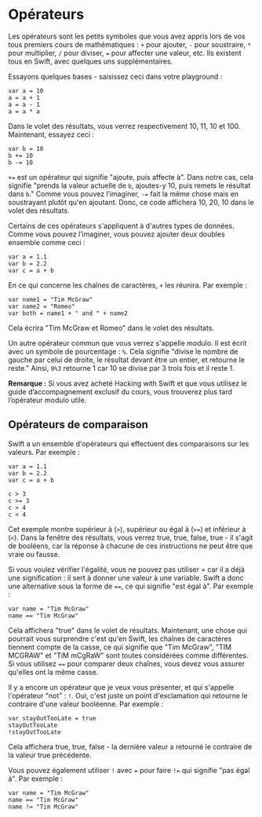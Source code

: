 # Opérateurs

Les opérateurs sont les petits symboles que vous avez appris lors de vos tous premiers cours de mathématiques : `+` pour ajouter, `-` pour soustraire, `*` pour multiplier, `/` pour diviser, `=` pour affecter une valeur, etc. Ils existent tous en Swift, avec quelques uns supplémentaires.

Essayons quelques bases - saisissez ceci dans votre playground :

    var a = 10
    a = a + 1
    a = a - 1
    a = a * a

Dans le volet des résultats, vous verrez respectivement 10, 11, 10 et 100. Maintenant, essayez ceci :

    var b = 10
    b += 10
    b -= 10

`+=` est un opérateur qui signifie "ajoute, puis affecte à". Dans notre cas, cela signifie "prends la valeur actuelle de `b`, ajoutes-y 10, puis remets le résultat dans `b`." Comme vous pouvez l’imaginer, `-=` fait la même chose mais en soustrayant plutôt qu'en ajoutant. Donc, ce code affichera 10, 20, 10 dans le volet des résultats.

Certains de ces opérateurs s'appliquent à d'autres types de données. Comme vous pouvez l’imaginer, vous pouvez ajouter deux doubles ensemble comme ceci :

    var a = 1.1
    var b = 2.2
    var c = a + b

En ce qui concerne les chaînes de caractères, `+` les réunira. Par exemple :

    var name1 = "Tim McGraw"
    var name2 = "Romeo"
    var both = name1 + " and " + name2

Cela écrira "Tim McGraw et Romeo" dans le volet des résultats.

Un autre opérateur commun que vous verrez s'appelle modulo. Il est écrit avec un symbole de pourcentage : `%`. Cela signifie "divise le nombre de gauche par celui de droite, le résultat devant être un entier, et retourne le reste." Ainsi, `9%3` retourne 1 car 10 se divise par 3 trois fois et il reste 1.

**Remarque :** Si vous avez acheté Hacking with Swift et que vous utilisez le guide d’accompagnement exclusif du cours, vous trouverez plus tard l’opérateur modulo utile.


## Opérateurs de comparaison

Swift a un ensemble d'opérateurs qui effectuent des comparaisons sur les valeurs. Par exemple :

    var a = 1.1
    var b = 2.2
    var c = a + b

    c > 3
    c >= 3
    c > 4
    c < 4

Cet exemple montre supérieur à (`>`), supérieur ou égal à (`>=`) et inférieur à (`<`). Dans la fenêtre des résultats, vous verrez true, true, false, true - il s'agit de booléens, car la réponse à chacune de ces instructions ne peut être que vraie ou fausse.

Si vous voulez vérifier l'égalité, vous ne pouvez pas utiliser = car il a déjà une signification : il sert à donner une valeur à une variable. Swift a donc une alternative sous la forme de `==`, ce qui signifie "est égal à". Par exemple :

    var name = "Tim McGraw"
    name == "Tim McGraw"

Cela affichera "true" dans le volet de résultats. Maintenant, une chose qui pourrait vous surprendre c'est qu'en Swift, les chaînes de caractères tiennent compte de la casse, ce qui signifie que "Tim McGraw", "TIM MCGRAW" et "TiM mCgRaW" sont toutes considérées comme différentes. Si vous utilisez `==` pour comparer deux chaînes, vous devez vous assurer qu'elles ont la même casse.

Il y a encore un opérateur que je veux vous présenter, et qui s'appelle l'opérateur "not" : `!`. Oui, c'est juste un point d'exclamation qui retourne le contraire d'une valeur booléenne. Par exemple :

    var stayOutTooLate = true
    stayOutTooLate
    !stayOutTooLate

Cela affichera true, true, false - la dernière valeur a retourné le contraire de la valeur true précédente.

Vous pouvez également utiliser `!` avec `=` pour faire `!=` qui signifie "pas égal à". Par exemple :

    var name = "Tim McGraw"
    name == "Tim McGraw"
    name != "Tim McGraw"

